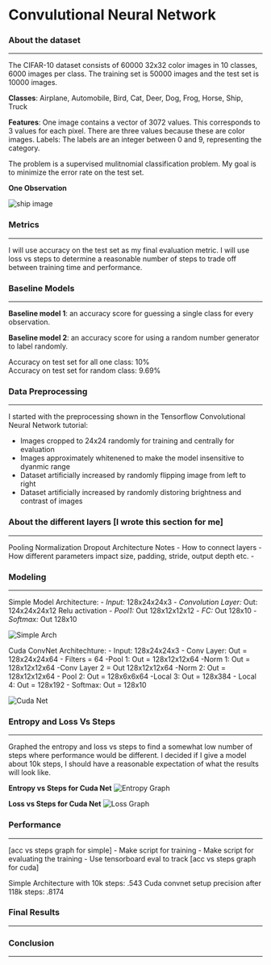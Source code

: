# Convulutional Neural Network

### About the dataset

*****

The CIFAR-10 dataset consists of 60000 32x32 color images in 10 classes, 6000 images per class. The training set is 50000 images and the test set is 10000 images. 

**Classes**: Airplane, Automobile, Bird, Cat, Deer, Dog, Frog, Horse, Ship, Truck

**Features**: One image contains a vector of 3072 values. This corresponds to 3 values for each pixel. There are three values because these are color images.
Labels: The labels are an integer between 0 and 9, representing the category.

The problem is a supervised mulitnomial classification problem. My goal is to minimize the error rate on the test set.

**One Observation**

![ship image](images/ViewOneObservation.PNG)

### Metrics

*****

I will use accuracy on the test set as my final evaluation metric. I will use loss vs steps to determine a reasonable number of steps to trade off between training time and performance.

### Baseline Models

*****

**Baseline model 1**: an accuracy score for guessing a single class for every observation.

**Baseline model 2**: an accuracy score for using a random number generator to label randomly.

Accuracy on test set for all one class: 10%</br>
Accuracy on test set for random class: 9.69%

### Data Preprocessing

***** 

I started with the preprocessing shown in the Tensorflow Convolutional Neural Network tutorial:
* Images cropped to 24x24 randomly for training and centrally for evaluation
* Images approximately whitenened to make the model insensitive to dyanmic range
* Dataset artificially increased by randomly flipping image from left to right
* Dataset artificially increased by randomly distoring brightness and contrast of images

### About the different layers [I wrote this section for me]

*****

Pooling
Normalization
Dropout
Architecture Notes
	- How to connect layers
	- How different parameters impact size, padding, stride, output depth etc.
	- 
### Modeling

*****

Simple Model Architecture:
	- *Input:*  128x24x24x3
	- *Convolution Layer:* Out: 124x24x24x12
		Relu activation
	- *Pool1:* Out 128x12x12x12
	- *FC:* Out 128x10
	- *Softmax:* Out 128x10

![Simple Arch](images/SimpleArch.png)

Cuda ConvNet Architechture:
	- Input: 128x24x24x3 
	- Conv Layer: Out = 128x24x24x64
		- Filters = 64
	-Pool 1: Out = 128x12x12x64
	-Norm 1: Out = 128x12x12x64
	-Conv Layer 2 = Out 128x12x12x64
	-Norm 2: Out = 128x12x12x64
	- Pool 2: Out = 128x6x6x64
	-Local 3: Out = 128x384
	- Local 4: Out = 128x192
	- Softmax: Out = 128x10

![Cuda Net](images/CudaNet.png)

### Entropy and Loss Vs Steps

*****

Graphed the entropy and loss vs steps to find a somewhat low number of steps where performance would be different. I decided if I give a model about 10k steps, I should have a reasonable expectation of what the results will look like. 

**Entropy vs Steps for Cuda Net**
![Entropy Graph](images/EntropyGraph.PNG)

**Loss vs Steps for Cuda Net**
![Loss Graph](images/TotalLossGraph.PNG)

### Performance

*****

[acc vs steps graph for simple]
	- Make script for training
	- Make script for evaluating the training 
	- Use tensorboard eval to track 
[acc vs steps graph for cuda]

Simple Architecture with 10k steps: .543
Cuda convnet setup precision after 118k steps: .8174

### Final Results

*****

### Conclusion

*****
